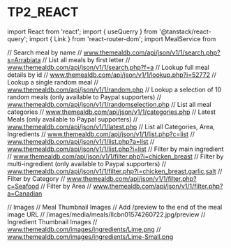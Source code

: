 # TP2_REACT

import React from 'react';
import { useQuerry } from '@tanstack/react-query';
import { Link } from 'react-router-dom';
import MealService from

// Search meal by name
// www.themealdb.com/api/json/v1/1/search.php?s=Arrabiata
// List all meals by first letter
// www.themealdb.com/api/json/v1/1/search.php?f=a
// Lookup full meal details by id
// www.themealdb.com/api/json/v1/1/lookup.php?i=52772
// Lookup a single random meal
// www.themealdb.com/api/json/v1/1/random.php
// Lookup a selection of 10 random meals (only available to Paypal supporters)
// www.themealdb.com/api/json/v1/1/randomselection.php
// List all meal categories
// www.themealdb.com/api/json/v1/1/categories.php
// Latest Meals (only available to Paypal supporters)
// www.themealdb.com/api/json/v1/1/latest.php
// List all Categories, Area, Ingredients
// www.themealdb.com/api/json/v1/1/list.php?c=list
// www.themealdb.com/api/json/v1/1/list.php?a=list
// www.themealdb.com/api/json/v1/1/list.php?i=list
// Filter by main ingredient
// www.themealdb.com/api/json/v1/1/filter.php?i=chicken_breast
// Filter by multi-ingredient (only available to Paypal supporters)
// www.themealdb.com/api/json/v1/1/filter.php?i=chicken_breast,garlic,salt
// Filter by Category
// www.themealdb.com/api/json/v1/1/filter.php?c=Seafood
// Filter by Area
// www.themealdb.com/api/json/v1/1/filter.php?a=Canadian

// Images
// Meal Thumbnail Images
// Add /preview to the end of the meal image URL
// /images/media/meals/llcbn01574260722.jpg/preview
// Ingredient Thumbnail Images
// www.themealdb.com/images/ingredients/Lime.png
// www.themealdb.com/images/ingredients/Lime-Small.png
